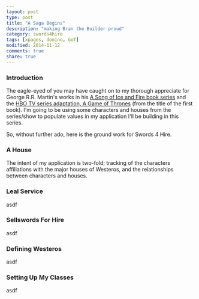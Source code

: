 ```yaml
---
layout: post
type: post
title: "A Saga Begins"
description: "making Bran the Builder proud"
category: swords4hire
tags: [xpages, domino, GoT]
modified: 2014-11-12
comments: true
share: true
---
```


### Introduction
The eagle-eyed of you may have caught on to my thorough appreciate for George R.R. Martin's works in his <a href="//www.georgerrmartin.com/book-category/?cat=song-of-ice-and-fire">A Song of Ice and Fire book series</a> and the <a href="//www.hbo.com/game-of-thrones">HBO TV series adaptation, A Game of Thrones</a> (from the title of the first book). I'm going to be using some characters and houses from the series/show to populate values in my application I'll be building in this series.

So, without further ado, here is the ground work for Swords 4 Hire.

### A House
The intent of my application is two-fold; tracking of the characters affiliations with the major houses of Westeros, and the relationships between characters and houses. 

### Leal Service
asdf

### Sellswords For Hire
asdf

### Defining Westeros
asdf

### Setting Up My Classes
asdf

